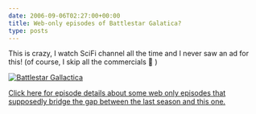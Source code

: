 ```yaml
---
date: 2006-09-06T02:27:00+00:00
title: Web-only episodes of Battlestar Galatica?
type: posts
---
```

This is crazy, I watch SciFi channel all the time and I never saw an ad for this! (of course, I skip all the commercials 🙁 )

[<img alt="Battlestar Gallactica" hspace="0" src="http://static.flickr.com/56/131972712_43a1891e5b_m.jpg" border="0" />](http://www.flickr.com/photos/74312611@N00/131972712/ "Battlestar Gallactica")

[Click here for episode details about some web only episodes that supposedly bridge the gap between the last season and this one.](http://www.tv.com/battlestar-galactica-2003/battlestar-galactica-the-resistance-web-series/episode/828222/summary.html)
